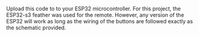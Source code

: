 Upload this code to to your ESP32 microcontroller. For this project, the ESP32-s3 feather was used for the remote. However, any version of the ESP32 will work as long as the wiring of the buttons are followed exactly as the schematic provided.
